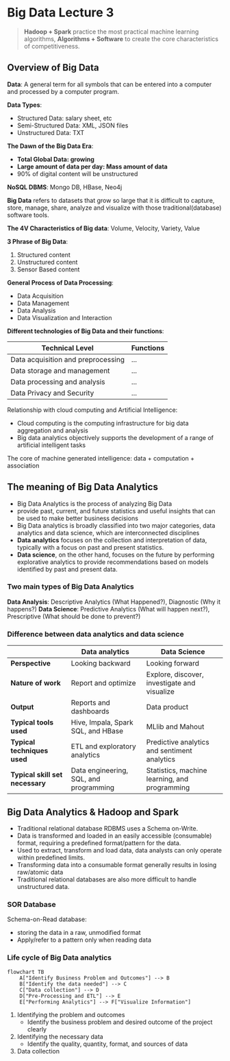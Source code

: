# Big Data Lecture 3

> __Hadoop + Spark__ practice the most practical machine learning algorithms, 
> __Algorithms + Software__ to create the core characteristics of competitiveness.

## Overview of Big Data

__Data__: A general term for all symbols that can be entered into a computer and processed by a computer program.

__Data Types__:

- Structured Data: salary sheet, etc
- Semi-Structured Data: XML, JSON files
- Unstructured Data: TXT

__The Dawn of the Big Data Era__:

- __Total Global Data: growing__
- __Large amount of data per day: Mass amount of data__
- 90% of digital content will be unstructured

__NoSQL DBMS__: Mongo DB, HBase, Neo4j

__Big Data__ refers to datasets that grow so large that it is difficult to capture, store, manage, share, analyze and visualize with those traditional(database) software tools.

__The 4V Characteristics of Big data__: Volume, Velocity, Variety, Value

__3 Phrase of Big Data__:

1. Structured content
2. Unstructured content
3. Sensor Based content

__General Process of Data Processing__:

- Data Acquisition
- Data Management
- Data Analysis
- Data Visualization and Interaction

__Different technologies of Big Data and their functions__:

| Technical Level | Functions |
| ------ | --------- |
| Data acquisition and preprocessing | ... |
| Data storage and management | ... |
| Data processing and analysis | ... |
| Data Privacy and Security | ... |

Relationship with cloud computing and Artificial Intelligence:

- Cloud computing is the computing infrastructure for big data aggregation and analysis
- Big data analytics objectively supports the development of a range of artificial intelligent tasks

The core of machine generated intelligence: data + computation + association

## The meaning of Big Data Analytics

- Big Data Analytics is the process of analyzing Big Data
- provide past, current, and future statistics and useful insights that can be used to make better business decisions
- Big Data analytics is broadly classified into two major categories, data analytics and data science, which are interconnected disciplines
- __Data analytics__ focuses on the collection and interpretation of data, typically with a focus on past and present statistics.
- __Data science__, on the other hand, focuses on the future by performing explorative analytics to provide recommendations based on models identified by past and present data.

### Two main types of Big Data Analytics

__Data Analysis__: Descriptive Analytics (What Happened?), Diagnostic (Why it happens?)
__Data Science__: Predictive Analytics (What will happen next?), Prescriptive (What should be done to prevent?)

### Difference between data analytics and data science

| | Data analytics | Data Science |
| --- | --- | --- |
| __Perspective__ | Looking backward | Looking forward |
| __Nature of work__ | Report and optimize | Explore, discover, investigate and visualize |
| __Output__ | Reports and dashboards | Data product |
| __Typical tools used__ | Hive, Impala, Spark SQL, and HBase | MLlib and Mahout |
| __Typical techniques used__ | ETL and exploratory analytics | Predictive analytics and sentiment analytics |
| __Typical skill set necessary__ | Data engineering, SQL, and programming | Statistics, machine learning, and programming |

## Big Data Analytics & Hadoop and Spark

- Traditional relational database RDBMS uses a Schema on-Write.
- Data is transformed and loaded in an easily accessible (consumable) format, requiring a predefined format/pattern for the data.
- Used to extract, transform and load data, data analysts can only operate within predefined limits.
- Transforming data into a consumable format generally results in losing raw/atomic data
- Traditional relational databases are also more difficult to handle unstructured data.

### SOR Database

Schema-on-Read database:  

- storing the data in a raw, unmodified format
- Apply/refer to a pattern only when reading data

### Life cycle of Big Data analytics

```mermaid
flowchart TB
    A["Identify Business Problem and Outcomes"] --> B
    B["Identify the data needed"] --> C
    C["Data collection"] --> D
    D["Pre-Processing and ETL"] --> E
    E["Performing Analytics"] --> F["Visualize Information"]
```

1. Identifying the problem and outcomes
    - Identify the business problem and desired outcome of the project clearly
2. Identifying the necessary data
    - Identify the quality, quantity, format, and sources of data
3. Data collection
